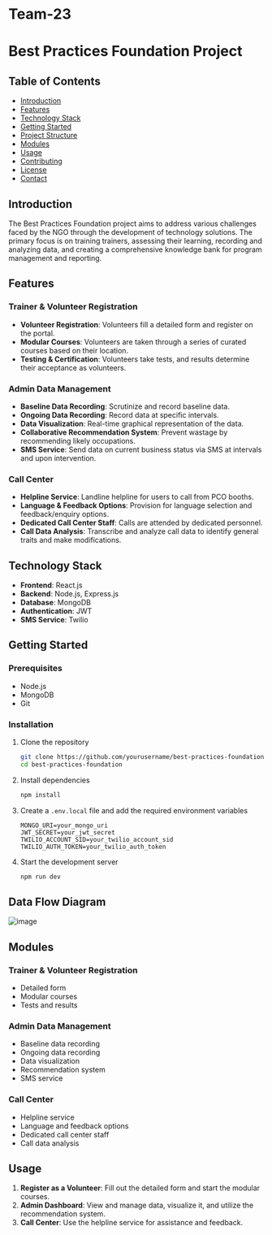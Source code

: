 # Team-23

# Best Practices Foundation Project

## Table of Contents
- [Introduction](#introduction)
- [Features](#features)
- [Technology Stack](#technology-stack)
- [Getting Started](#getting-started)
- [Project Structure](#project-structure)
- [Modules](#modules)
- [Usage](#usage)
- [Contributing](#contributing)
- [License](#license)
- [Contact](#contact)

## Introduction

The Best Practices Foundation project aims to address various challenges faced by the NGO through the development of technology solutions. The primary focus is on training trainers, assessing their learning, recording and analyzing data, and creating a comprehensive knowledge bank for program management and reporting.

## Features

### Trainer & Volunteer Registration
- **Volunteer Registration**: Volunteers fill a detailed form and register on the portal.
- **Modular Courses**: Volunteers are taken through a series of curated courses based on their location.
- **Testing & Certification**: Volunteers take tests, and results determine their acceptance as volunteers.

### Admin Data Management
- **Baseline Data Recording**: Scrutinize and record baseline data.
- **Ongoing Data Recording**: Record data at specific intervals.
- **Data Visualization**: Real-time graphical representation of the data.
- **Collaborative Recommendation System**: Prevent wastage by recommending likely occupations.
- **SMS Service**: Send data on current business status via SMS at intervals and upon intervention.

### Call Center
- **Helpline Service**: Landline helpline for users to call from PCO booths.
- **Language & Feedback Options**: Provision for language selection and feedback/enquiry options.
- **Dedicated Call Center Staff**: Calls are attended by dedicated personnel.
- **Call Data Analysis**: Transcribe and analyze call data to identify general traits and make modifications.

## Technology Stack

- **Frontend**: React.js
- **Backend**: Node.js, Express.js
- **Database**: MongoDB
- **Authentication**: JWT
- **SMS Service**: Twilio

## Getting Started

### Prerequisites
- Node.js
- MongoDB
- Git

### Installation

1. Clone the repository
    ```bash
    git clone https://github.com/yourusername/best-practices-foundation.git
    cd best-practices-foundation
    ```

2. Install dependencies
    ```bash
    npm install
    ```

3. Create a `.env.local` file and add the required environment variables
    ```env
    MONGO_URI=your_mongo_uri
    JWT_SECRET=your_jwt_secret
    TWILIO_ACCOUNT_SID=your_twilio_account_sid
    TWILIO_AUTH_TOKEN=your_twilio_auth_token
    ```

4. Start the development server
    ```bash
    npm run dev
    ```

## Data Flow Diagram
![image](https://github.com/user-attachments/assets/7887ea13-daac-4dc3-b0c7-92b7dd8ae354)

## Modules

### Trainer & Volunteer Registration
- Detailed form
- Modular courses
- Tests and results

### Admin Data Management
- Baseline data recording
- Ongoing data recording
- Data visualization
- Recommendation system
- SMS service

### Call Center
- Helpline service
- Language and feedback options
- Dedicated call center staff
- Call data analysis

## Usage

1. **Register as a Volunteer**: Fill out the detailed form and start the modular courses.
2. **Admin Dashboard**: View and manage data, visualize it, and utilize the recommendation system.
3. **Call Center**: Use the helpline service for assistance and feedback.

